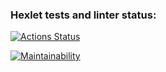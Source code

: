 ### Hexlet tests and linter status:
[![Actions Status](https://github.com/vyskochka/frontend-project-44/actions/workflows/hexlet-check.yml/badge.svg)](https://github.com/vyskochka/frontend-project-44/actions)

[![Maintainability](https://api.codeclimate.com/v1/badges/8fbe21c7d72c60fb732b/maintainability)](https://codeclimate.com/github/vyskochka/frontend-project-44/maintainability)